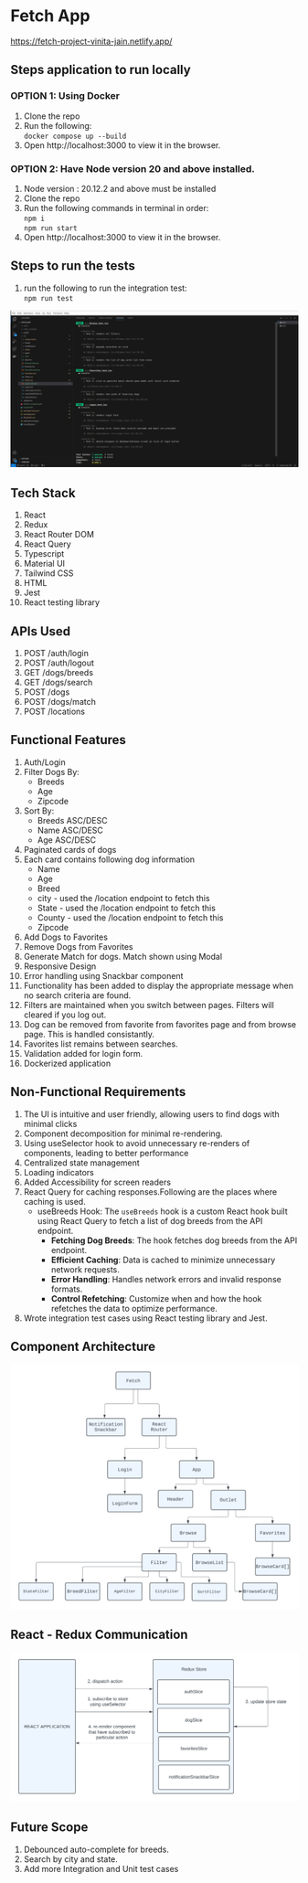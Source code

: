 # Fetch App
https://fetch-project-vinita-jain.netlify.app/

## Steps application to run locally
### OPTION 1: Using Docker
1. Clone the repo
2. Run the following:<br>
    `docker compose up --build`
3. Open http://localhost:3000 to view it in the browser.
### OPTION 2: Have Node version 20 and above installed.
1. Node version : 20.12.2 and above must be installed
2. Clone the repo
3. Run the following commands in terminal in order:<br>
    `npm i`<br>
    `npm run start`
4. Open http://localhost:3000 to view it in the browser.

## Steps to run the tests
1. run the following to run the integration test:<br>
    `npm run test`

![alt text](public/testcases.png)


## Tech Stack
1. React
2. Redux
3. React Router DOM
4. React Query
5. Typescript
6. Material UI
7. Tailwind CSS
8. HTML
9. Jest
10. React testing library

## APIs Used
1. POST /auth/login
2. POST /auth/logout
3. GET /dogs/breeds
4. GET /dogs/search
5. POST /dogs
6. POST /dogs/match
7. POST /locations


## Functional Features
1. Auth/Login
2. Filter Dogs By:
    * Breeds
    * Age
    * Zipcode
3. Sort By:
    * Breeds ASC/DESC
    * Name ASC/DESC
    * Age ASC/DESC
4. Paginated cards of dogs
5. Each card contains following dog information
    * Name
    * Age
    * Breed
    * city - used the /location endpoint to fetch this
    * State - used the /location endpoint to fetch this
    * County - used the /location endpoint to fetch this
    * Zipcode
6. Add Dogs to Favorites
7. Remove Dogs from Favorites
8. Generate Match for dogs. Match shown using Modal
9. Responsive Design
10. Error handling using Snackbar component
11. Functionality has been added to display the appropriate message when no search criteria are found.
12. Filters are maintained when you switch between pages. Filters will cleared if you log out.
13. Dog can be removed from favorite from favorites page and from browse page. This is handled consistantly.
14. Favorites list remains between searches.
15. Validation added for login form.
16. Dockerized application

## Non-Functional Requirements
1. The UI is intuitive and user friendly, allowing users to find dogs with minimal clicks
2. Component decomposition for minimal re-rendering.
3. Using useSelector hook to avoid unnecessary re-renders of components, leading to better performance
3. Centralized state management
4. Loading indicators
5. Added Accessibility for screen readers
6. React Query for caching responses.Following are the places where caching is used.
    * useBreeds Hook: The `useBreeds` hook is a custom React hook built using React Query to fetch a list of dog breeds from the API endpoint.<br>
        * **Fetching Dog Breeds**: The hook fetches dog breeds from the API endpoint.
        * **Efficient Caching**: Data is cached to minimize unnecessary network requests.
        * **Error Handling**: Handles network errors and invalid response formats.
        * **Control Refetching**: Customize when and how the hook refetches the data to optimize performance.
7. Wrote integration test cases using React testing library and Jest.

## Component Architecture

![alt text](./public/Fetch.png)

## React - Redux Communication

![alt text](<./public/redux.png>)

## Future Scope
1. Debounced auto-complete for breeds.
2. Search by city and state.
3. Add more Integration and Unit test cases

